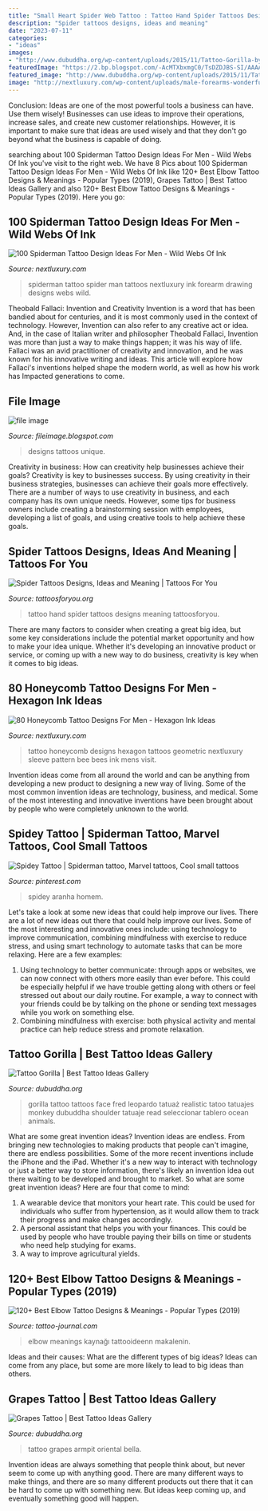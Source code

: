 ```yaml
---
title: "Small Heart Spider Web Tattoo : Tattoo Hand Spider Tattoos Designs Meaning Tattoosforyou"
description: "Spider tattoos designs, ideas and meaning"
date: "2023-07-11"
categories:
- "ideas"
images:
- "http://www.dubuddha.org/wp-content/uploads/2015/11/Tattoo-Gorilla-by-Fred-Tattoo1.jpg"
featuredImage: "https://2.bp.blogspot.com/-AcMTXbxmgC0/TsDZDJBS-SI/AAAAAAAAGk0/VWNGMWUW7zA/s1600/unique+tattoos+designs.jpg"
featured_image: "http://www.dubuddha.org/wp-content/uploads/2015/11/Tattoo-Gorilla-by-Fred-Tattoo1.jpg"
image: "http://nextluxury.com/wp-content/uploads/male-forearms-wonderful-dark-honeycomb-tattoo.jpg"
---
```



Conclusion: Ideas are one of the most powerful tools a business can have. Use them wisely!
Businesses can use ideas to improve their operations, increase sales, and create new customer relationships. However, it is important to make sure that ideas are used wisely and that they don't go beyond what the business is capable of doing.

	

		
searching about 100 Spiderman Tattoo Design Ideas For Men - Wild Webs Of Ink you've visit to the right web. We have 8 Pics about 100 Spiderman Tattoo Design Ideas For Men - Wild Webs Of Ink like 120+ Best Elbow Tattoo Designs &amp; Meanings - Popular Types (2019), Grapes Tattoo | Best Tattoo Ideas Gallery and also 120+ Best Elbow Tattoo Designs &amp; Meanings - Popular Types (2019). Here you go:
		
    
## 100 Spiderman Tattoo Design Ideas For Men - Wild Webs Of Ink

<img loading=lazy src="http://nextluxury.com/wp-content/uploads/guys-forearm-spiderman-tattoo.jpg" onerror="this.onerror=null;this.src='https://tse2.mm.bing.net/th?id=OIP.Ojdc7GanXCttVNG3DUsKTQHaHa&amp;pid=15.1';" alt="100 Spiderman Tattoo Design Ideas For Men - Wild Webs Of Ink">

_Source: nextluxury.com_

>spiderman tattoo spider man tattoos nextluxury ink forearm drawing designs webs wild. 

	

Theobald Fallaci: Invention and Creativity
Invention is a word that has been bandied about for centuries, and it is most commonly used in the context of technology. However, Invention can also refer to any creative act or idea. And, in the case of Italian writer and philosopher Theobald Fallaci, Invention was more than just a way to make things happen; it was his way of life. Fallaci was an avid practitioner of creativity and innovation, and he was known for his innovative writing and ideas. This article will explore how Fallaci's inventions helped shape the modern world, as well as how his work has Impacted generations to come.

    
## File Image

<img loading=lazy src="https://2.bp.blogspot.com/-AcMTXbxmgC0/TsDZDJBS-SI/AAAAAAAAGk0/VWNGMWUW7zA/s1600/unique+tattoos+designs.jpg" onerror="this.onerror=null;this.src='https://tse1.mm.bing.net/th?id=OIP.ZNRiMupvGkMuu4TpinDvgwHaJ9&amp;pid=15.1';" alt="file image">

_Source: fileimage.blogspot.com_

>designs tattoos unique. 

	

Creativity in business: How can creativity help businesses achieve their goals?
Creativity is key to businesses success. By using creativity in their business strategies, businesses can achieve their goals more effectively. There are a number of ways to use creativity in business, and each company has its own unique needs. However, some tips for business owners include creating a brainstorming session with employees, developing a list of goals, and using creative tools to help achieve these goals.

    
## Spider Tattoos Designs, Ideas And Meaning | Tattoos For You

<img loading=lazy src="https://www.tattoosforyou.org/wp-content/uploads/2013/11/Spider-Tattoos.jpg" onerror="this.onerror=null;this.src='https://tse2.mm.bing.net/th?id=OIP.S_0fqUYBJ1YtVYlJtfNi_wHaJ4&amp;pid=15.1';" alt="Spider Tattoos Designs, Ideas and Meaning | Tattoos For You">

_Source: tattoosforyou.org_

>tattoo hand spider tattoos designs meaning tattoosforyou. 

	

There are many factors to consider when creating a great big idea, but some key considerations include the potential market opportunity and how to make your idea unique. Whether it's developing an innovative product or service, or coming up with a new way to do business, creativity is key when it comes to big ideas.

    
## 80 Honeycomb Tattoo Designs For Men - Hexagon Ink Ideas

<img loading=lazy src="http://nextluxury.com/wp-content/uploads/male-forearms-wonderful-dark-honeycomb-tattoo.jpg" onerror="this.onerror=null;this.src='https://tse4.mm.bing.net/th?id=OIP.aZDXX1N4bANuYVZRLrYYsQHaHa&amp;pid=15.1';" alt="80 Honeycomb Tattoo Designs For Men - Hexagon Ink Ideas">

_Source: nextluxury.com_

>tattoo honeycomb designs hexagon tattoos geometric nextluxury sleeve pattern bee bees ink mens visit. 

	

Invention ideas come from all around the world and can be anything from developing a new product to designing a new way of living. Some of the most common invention ideas are technology, business, and medical. Some of the most interesting and innovative inventions have been brought about by people who were completely unknown to the world.

    
## Spidey Tattoo | Spiderman Tattoo, Marvel Tattoos, Cool Small Tattoos

<img loading=lazy src="https://i.pinimg.com/736x/c1/14/bb/c114bb192e7c9321b2365786f1c3fd53.jpg" onerror="this.onerror=null;this.src='https://tse2.mm.bing.net/th?id=OIP.wblWYJm5vttyG9QRj2X1ewHaLH&amp;pid=15.1';" alt="Spidey Tattoo | Spiderman tattoo, Marvel tattoos, Cool small tattoos">

_Source: pinterest.com_

>spidey aranha homem. 

	

Let's take a look at some new ideas that could help improve our lives.
There are a lot of new ideas out there that could help improve our lives. Some of the most interesting and innovative ones include: using technology to improve communication, combining mindfulness with exercise to reduce stress, and using smart technology to automate tasks that can be more relaxing. Here are a few examples: 
1. Using technology to better communicate: through apps or websites, we can now connect with others more easily than ever before. This could be especially helpful if we have trouble getting along with others or feel stressed out about our daily routine. For example, a way to connect with your friends could be by talking on the phone or sending text messages while you work on something else. 
2. Combining mindfulness with exercise: both physical activity and mental practice can help reduce stress and promote relaxation.

    
## Tattoo Gorilla | Best Tattoo Ideas Gallery

<img loading=lazy src="http://www.dubuddha.org/wp-content/uploads/2015/11/Tattoo-Gorilla-by-Fred-Tattoo1.jpg" onerror="this.onerror=null;this.src='https://tse3.mm.bing.net/th?id=OIP.iIxXsC6RshFJEHmOXShOxAHaJQ&amp;pid=15.1';" alt="Tattoo Gorilla | Best Tattoo Ideas Gallery">

_Source: dubuddha.org_

>gorilla tattoo tattoos face fred leopardo tatuaż realistic tatoo tatuajes monkey dubuddha shoulder tatuaje read seleccionar tablero ocean animals. 

	

What are some great invention ideas?
Invention ideas are endless. From bringing new technologies to making products that people can't imagine, there are endless possibilities. Some of the more recent inventions include the iPhone and the iPad. Whether it's a new way to interact with technology or just a better way to store information, there's likely an invention idea out there waiting to be developed and brought to market. So what are some great invention ideas? Here are four that come to mind: 
1) A wearable device that monitors your heart rate. This could be used for individuals who suffer from hypertension, as it would allow them to track their progress and make changes accordingly. 
2) A personal assistant that helps you with your finances. This could be used by people who have trouble paying their bills on time or students who need help studying for exams. 
3) A way to improve agricultural yields.

    
## 120+ Best Elbow Tattoo Designs &amp; Meanings - Popular Types (2019)

<img loading=lazy src="https://tattoo-journal.com/wp-content/uploads/2015/09/elbow-tattoo-1.jpg" onerror="this.onerror=null;this.src='https://tse1.mm.bing.net/th?id=OIP.UYb7UuwT9h7_IS6JREiKYgHaHa&amp;pid=15.1';" alt="120+ Best Elbow Tattoo Designs &amp; Meanings - Popular Types (2019)">

_Source: tattoo-journal.com_

>elbow meanings kaynağı tattooideenn makalenin. 

	

Ideas and their causes: What are the different types of big ideas?
Ideas can come from any place, but some are more likely to lead to big ideas than others.

    
## Grapes Tattoo | Best Tattoo Ideas Gallery

<img loading=lazy src="http://www.dubuddha.org/wp-content/uploads/2016/06/Grapes-Tattoo-by-@bella_tattoo-2-728x728.jpg" onerror="this.onerror=null;this.src='https://tse1.mm.bing.net/th?id=OIP.oGIRN_fCf7YHUKVPytFlXQHaHa&amp;pid=15.1';" alt="Grapes Tattoo | Best Tattoo Ideas Gallery">

_Source: dubuddha.org_

>tattoo grapes armpit oriental bella. 

	

Invention ideas are always something that people think about, but never seem to come up with anything good. There are many different ways to make things, and there are so many different products out there that it can be hard to come up with something new. But ideas keep coming up, and eventually something good will happen.

